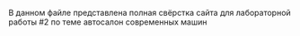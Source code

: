 В данном файле представлена полная свёрстка сайта для лабораторной работы #2 по теме автосалон современных машин
